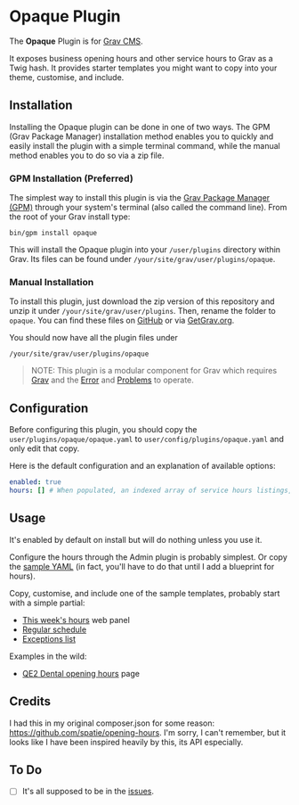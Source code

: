 # Opaque Plugin

The **Opaque** Plugin is for [Grav CMS](http://github.com/getgrav/grav).

It exposes business opening hours and other service hours to Grav as a Twig hash. It provides starter templates you might want to copy into your theme, customise, and include.

## Installation

Installing the Opaque plugin can be done in one of two ways. The GPM (Grav Package Manager) installation method enables you to quickly and easily install the plugin with a simple terminal command, while the manual method enables you to do so via a zip file.

### GPM Installation (Preferred)

The simplest way to install this plugin is via the [Grav Package Manager (GPM)](http://learn.getgrav.org/advanced/grav-gpm) through your system's terminal (also called the command line).  From the root of your Grav install type:

    bin/gpm install opaque

This will install the Opaque plugin into your `/user/plugins` directory within Grav. Its files can be found under `/your/site/grav/user/plugins/opaque`.

### Manual Installation

To install this plugin, just download the zip version of this repository and unzip it under `/your/site/grav/user/plugins`. Then, rename the folder to `opaque`. You can find these files on [GitHub](https://github.com/hughbris/grav-plugin-opaque) or via [GetGrav.org](http://getgrav.org/downloads/plugins#extras).

You should now have all the plugin files under

    /your/site/grav/user/plugins/opaque

> NOTE: This plugin is a modular component for Grav which requires [Grav](http://github.com/getgrav/grav) and the [Error](https://github.com/getgrav/grav-plugin-error) and [Problems](https://github.com/getgrav/grav-plugin-problems) to operate.

## Configuration

Before configuring this plugin, you should copy the `user/plugins/opaque/opaque.yaml` to `user/config/plugins/opaque.yaml` and only edit that copy.

Here is the default configuration and an explanation of available options:

```yaml
enabled: true
hours: [] # When populated, an indexed array of service hours listings, a complex YAML structure best configured through the Admin dashboard (when the blueprint is done!). One of these listings should be called 'opening' if you want any of the templates to work out of the box.
```

## Usage

It's enabled by default on install but will do nothing unless you use it.

Configure the hours through the Admin plugin is probably simplest. Or copy the [sample YAML](data.sample.yaml) (in fact, you'll have to do that until I add a blueprint for hours).

Copy, customise, and include one of the sample templates, probably start with a simple partial:

* [This week's hours](templates/partial/panel_hours.html.twig) web panel
* [Regular schedule](templates/partial/hours.html.twig)
* [Exceptions list](templates/partial/hours_exceptions.html.twig)

Examples in the wild:

* [QE2 Dental opening hours](https://qe2dental.co.nz/about/opening) page

## Credits

I had this in my original composer.json for some reason: https://github.com/spatie/opening-hours. I'm sorry, I can't remember, but it looks like I have been inspired heavily by this, its API especially.

## To Do

- [ ] It's all supposed to be in the [issues](issues).

